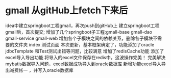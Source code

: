 # gmall 从gitHub上fetch下来后
idea中建立springboot工程gmall，再次push到gitHub上
建立springboot工程gmall后，首次提交;
增加了几个springboot子工程:gmall-base
                         gmall-dao
                         gmall-service
                         gmall-web
增加各个子模块之间的依赖关系，删除各子模块不需要的文件夹
index 测试页面
本次更新，基本框架确定了，功能添加了oracle jdbcTemplate 和Test测试出错等问题，比较满意
增加了redisCache功能
添加了excel导入导出功能
将导入的excel文件保存在redis中，这波操作完美！
完美解决mybatis数据导入问题，excel数据成功导入到oracle数据库
新增功能excel导入导出减费帐一 ，并写入oracle数据库